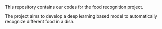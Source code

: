 This repository contains our codes for the food recognition project.

The project aims to develop a deep learning based model to automatically recognize different food in a dish.